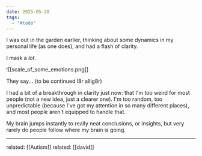 ```yaml
---
date: 2025-05-28
tags:
  - "#todo"
---
```

I was out in the garden earlier, thinking about some dynamics in my personal life (as one does), and had a flash of clarity.

I mask a *lot*.

![[scale_of_some_emotions.png]]

They say... (to be continued l8r allig8r)

I had a bit of a breakthrough in clarity just now: that I'm too weird for most people (not a new idea, just a clearer one). I'm too random, too unpredictable (because I've got my attention in so many different places), and most people aren't equipped to handle that.

My brain jumps instantly to really neat conclusions, or insights, but very rarely do people follow where my brain is going.


---
related: [[Autism]]
related: [[david]]